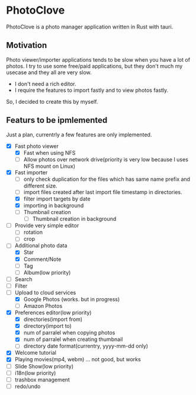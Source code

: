 # PhotoClove

PhotoClove is a photo manager application written in Rust with tauri.

## Motivation

Photo viewer/importer applications tends to be slow when you have a lot of photos.
I try to use some free/paid applications, but they don't much my usecase and they all are very slow.

- I don't need a rich editor.
- I require the features to import fastly and to view photos fastly.

So, I decided to create this by myself.

## Featurs to be ipmlemented

Just a plan, currentrly a few features are only implemented.

- [x] Fast photo viewer
  - [x] Fast when using NFS
  - [ ] Allow photos over network drive(priority is very low because I uses NFS mount on Linux)
- [x] Fast importer
  - [ ] only check duplication for the files which has same name prefix and different size.
  - [ ] import files created after last import file timestamp in directories.
  - [x] filter import targets by date
  - [x] importing in background
  - [ ] Thumbnail creation
     - [ ] Thumbnail creation in background
- [ ] Provide very simple editor
  - [ ] rotation
  - [ ] crop
- [ ] Additional photo data
  - [x] Star
  - [x] Comment/Note
  - [ ] Tag
  - [ ] Album(low priority)
- [ ] Search
- [ ] Filter
- [ ] Upload to cloud services
  - [x] Google Photos (works. but in progress)
  - [ ] Amazon Photos
- [x] Preferences editor(low priority)
  - [x] directories(import from)
  - [x] directory(import to)
  - [x] num of parralel when copying photos
  - [x] num of parralel when creating thumbnail
  - [ ] directory date format(currentry, yyyy-mm-dd only)
- [x] Welcome tutorial
- [x] Playing movies(mp4, webm) ... not good, but works
- [ ] Slide Show(low priority)
- [ ] i18n(low priority)
- [ ] trashbox management
- [ ] redo/undo
